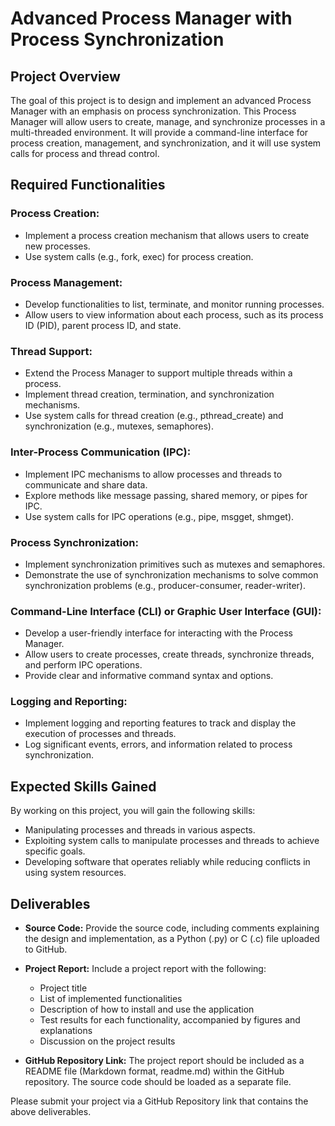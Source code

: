 # Advanced Process Manager with Process Synchronization

## Project Overview

The goal of this project is to design and implement an advanced Process Manager with an emphasis on process synchronization. This Process Manager will allow users to create, manage, and synchronize processes in a multi-threaded environment. It will provide a command-line interface for process creation, management, and synchronization, and it will use system calls for process and thread control.

## Required Functionalities

### Process Creation:
- Implement a process creation mechanism that allows users to create new processes.
- Use system calls (e.g., fork, exec) for process creation.

### Process Management:
- Develop functionalities to list, terminate, and monitor running processes.
- Allow users to view information about each process, such as its process ID (PID), parent process ID, and state.

### Thread Support:
- Extend the Process Manager to support multiple threads within a process.
- Implement thread creation, termination, and synchronization mechanisms.
- Use system calls for thread creation (e.g., pthread_create) and synchronization (e.g., mutexes, semaphores).

### Inter-Process Communication (IPC):
- Implement IPC mechanisms to allow processes and threads to communicate and share data.
- Explore methods like message passing, shared memory, or pipes for IPC.
- Use system calls for IPC operations (e.g., pipe, msgget, shmget).

### Process Synchronization:
- Implement synchronization primitives such as mutexes and semaphores.
- Demonstrate the use of synchronization mechanisms to solve common synchronization problems (e.g., producer-consumer, reader-writer).

### Command-Line Interface (CLI) or Graphic User Interface (GUI):
- Develop a user-friendly interface for interacting with the Process Manager.
- Allow users to create processes, create threads, synchronize threads, and perform IPC operations.
- Provide clear and informative command syntax and options.

### Logging and Reporting:
- Implement logging and reporting features to track and display the execution of processes and threads.
- Log significant events, errors, and information related to process synchronization.

## Expected Skills Gained

By working on this project, you will gain the following skills:
- Manipulating processes and threads in various aspects.
- Exploiting system calls to manipulate processes and threads to achieve specific goals.
- Developing software that operates reliably while reducing conflicts in using system resources.

## Deliverables

- **Source Code:** Provide the source code, including comments explaining the design and implementation, as a Python (.py) or C (.c) file uploaded to GitHub.

- **Project Report:** Include a project report with the following:
  - Project title
  - List of implemented functionalities
  - Description of how to install and use the application
  - Test results for each functionality, accompanied by figures and explanations
  - Discussion on the project results

- **GitHub Repository Link:** The project report should be included as a README file (Markdown format, readme.md) within the GitHub repository. The source code should be loaded as a separate file.

Please submit your project via a GitHub Repository link that contains the above deliverables.
